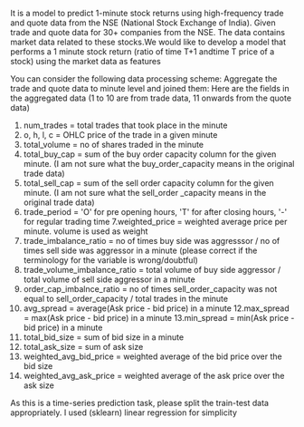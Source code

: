 It is a model to predict 1-minute stock returns using high-frequency trade and quote data from the NSE (National Stock Exchange of India).
Given trade and quote data for 30+ companies from the NSE. The data contains market data related to these stocks.We would like to develop a model that performs a 1 minute stock return (ratio of time T+1 andtime T price of a stock) using the market data as features

You can consider the following data processing scheme: Aggregate the trade and quote data to
minute level and joined them:
Here are the fields in the aggregated data (1 to 10 are from trade data, 11 onwards from the
quote data)
1. num_trades = total trades that took place in the minute
2. o, h, l, c = OHLC price of the trade in a given minute
3. total_volume = no of shares traded in the minute
4. total_buy_cap = sum of the buy order capacity column for the given minute. (I am not sure
what the buy_order_capacity means in the original trade data)
5. total_sell_cap = sum of the sell order capacity column for the given minute. (I am not sure
what the sell_order _capacity means in the original trade data)
6. trade_period = 'O' for pre opening hours, 'T' for after closing hours, '-' for regular
trading time
7.weighted_price = weighted average price per minute. volume is used as weight
8. trade_imbalance_ratio = no of times buy side was aggresssor / no of times sell side was
aggressor in a minute (please correct if the terminology for the variable is wrong/doubtful)
9. trade_volume_imbalance_ratio = total volume of buy side aggressor / total volume of sell
side aggressor in a minute
10. order_cap_imbalnce_ratio = no of times sell_order_capacity was not equal to
sell_order_capacity / total trades in the minute
11. avg_spread = average(Ask price - bid price) in a minute
12.max_spread = max(Ask price - bid price) in a minute
13.min_spread = min(Ask price - bid price) in a minute
14. total_bid_size = sum of bid size in a minute
15. total_ask_size = sum of ask size
16. weighted_avg_bid_price = weighted average of the bid price over the bid size
17. weighted_avg_ask_price = weighted average of the ask price over the ask size

As this is a time-series prediction task, please split the train-test data appropriately. I used (sklearn) linear regression for simplicity
